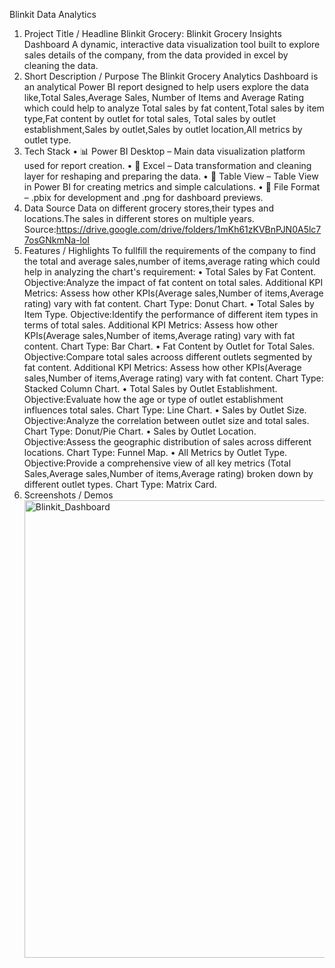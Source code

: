 Blinkit Data Analytics
1. Project Title / Headline
Blinkit Grocery: Blinkit Grocery Insights Dashboard A dynamic, interactive data visualization tool built to explore sales details of the company,
from the data provided in excel by cleaning the data.
2. Short Description / Purpose
The Blinkit Grocery Analytics Dashboard is an analytical Power BI report designed to help users explore the data like,Total Sales,Average Sales, 
Number of Items and Average Rating which could help to analyze Total sales by fat content,Total sales by item type,Fat content by outlet for total sales,
Total sales by outlet establishment,Sales by outlet,Sales by outlet location,All metrics by outlet type.
3. Tech Stack
• 📊 Power BI Desktop – Main data visualization platform used for report creation.
• 📝 Excel – Data transformation and cleaning layer for reshaping and preparing the data.
• 📑 Table View – Table View in Power BI for creating metrics and simple calculations.
• 📁 File Format – .pbix for development and .png for dashboard previews.
4. Data Source
Data on different grocery stores,their types and locations.The sales in different stores on multiple years.
Source:https://drive.google.com/drive/folders/1mKh61zKVBnPJN0A5lc77osGNkmNa-loI
6. Features / Highlights
To fullfill the requirements of the company to find the total and average sales,number of items,average rating which could help in analyzing the chart's requirement:
•  Total Sales by Fat Content.
      Objective:Analyze the impact of fat content on total sales.
      Additional KPI Metrics: Assess how other KPIs(Average sales,Number of items,Average rating) vary with fat content.
      Chart Type: Donut Chart.
•  Total Sales by Item Type.
      Objective:Identify the performance of different item types in terms of total sales.
      Additional KPI Metrics: Assess how other KPIs(Average sales,Number of items,Average rating) vary with fat content.
      Chart Type: Bar Chart.
•  Fat Content by Outlet for Total Sales.
      Objective:Compare total sales acrooss different outlets segmented by fat content.
      Additional KPI Metrics: Assess how other KPIs(Average sales,Number of items,Average rating) vary with fat content.
      Chart Type: Stacked Column Chart.
•  Total Sales by Outlet Establishment.
      Objective:Evaluate how the age or type of outlet establishment influences total sales.
      Chart Type: Line Chart.
•  Sales by Outlet Size.
      Objective:Analyze the correlation between outlet size and total sales.
      Chart Type: Donut/Pie Chart.
•  Sales by Outlet Location.
      Objective:Assess the geographic distribution of sales across different locations.
      Chart Type: Funnel Map.
•  All Metrics by Outlet Type.
      Objective:Provide a comprehensive view of all key metrics (Total Sales,Average sales,Number of items,Average rating) broken down by different outlet types.
      Chart Type: Matrix Card.   
7. Screenshots / Demos
   <img width="1298" height="732" alt="Blinkit_Dashboard" src="https://github.com/user-attachments/assets/4fe94bed-f0c8-46e3-bc3f-2552d37be906" />
